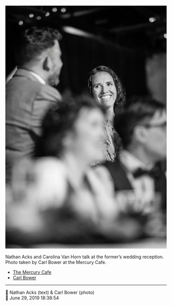 ![Nathan Acks and Carolina Van Horn talk](assets/95aa672f822bcfc8339396f79844bc6f.webp)

Nathan Acks and Carolina Van Horn talk at the former’s wedding reception. Photo taken by Carl Bower at the Mercury Cafe.

* [The Mercury Cafe](http://mercurycafe.com)
* [Carl Bower](https://carlbowerphotos.com)

- - - -

<span aria-hidden="true">👥</span> Nathan Acks (text) & Carl Bower (photo)  
<span aria-hidden="true">📅</span> June 29, 2019 18:38:54
